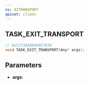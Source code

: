 ```yaml
---
ns: AITRANSPORT
apiset: client
---
```

## TASK_EXIT_TRANSPORT

```c
// 0xC273A5B8488F7838
void TASK_EXIT_TRANSPORT(Any* args);
```


## Parameters
* **args**:



